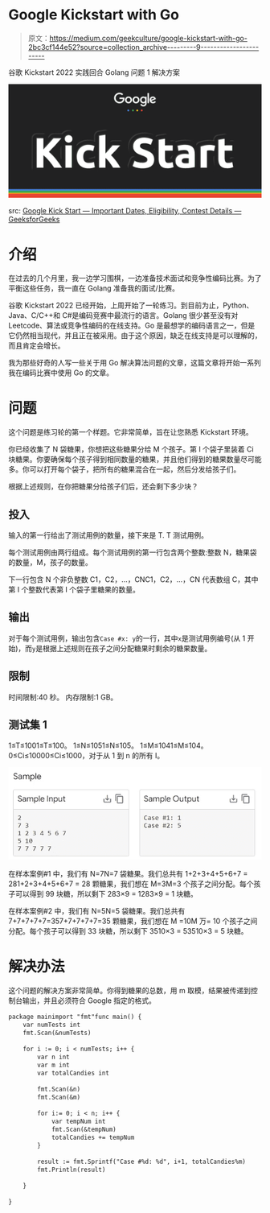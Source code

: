 # Google Kickstart with Go

> 原文：<https://medium.com/geekculture/google-kickstart-with-go-2bc3cf144e52?source=collection_archive---------9----------------------->

谷歌 Kickstart 2022 实践回合 Golang 问题 1 解决方案

![](img/b97fb2cf6307e4df78c6dd602d1c5277.png)

src: [Google Kick Start — Important Dates, Eligibility, Contest Details — GeeksforGeeks](https://www.geeksforgeeks.org/google-kick-start-important-dates-eligibility-contest-details/)

# 介绍

在过去的几个月里，我一边学习围棋，一边准备技术面试和竞争性编码比赛。为了平衡这些任务，我一直在 Golang 准备我的面试/比赛。

谷歌 Kickstart 2022 已经开始，上周开始了一轮练习。到目前为止，Python、Java、C/C++和 C#是编码竞赛中最流行的语言。Golang 很少甚至没有对 Leetcode、算法或竞争性编码的在线支持。Go 是最想学的编码语言之一，但是它仍然相当现代，并且正在被采用。由于这个原因，缺乏在线支持是可以理解的，而且肯定会增长。

我为那些好奇的人写一些关于用 Go 解决算法问题的文章，这篇文章将开始一系列我在编码比赛中使用 Go 的文章。

# 问题

这个问题是练习轮的第一个样题。它非常简单，旨在让您熟悉 Kickstart 环境。

你已经收集了 N 袋糖果，你想把这些糖果分给 M 个孩子。第 I 个袋子里装着 Ci 块糖果。你要确保每个孩子得到相同数量的糖果，并且他们得到的糖果数量尽可能多。你可以打开每个袋子，把所有的糖果混合在一起，然后分发给孩子们。

根据上述规则，在你把糖果分给孩子们后，还会剩下多少块？

## 投入

输入的第一行给出了测试用例的数量，接下来是 T. T 测试用例。

每个测试用例由两行组成。每个测试用例的第一行包含两个整数:整数 N，糖果袋的数量，M，孩子的数量。

下一行包含 N 个非负整数 C1，C2，…，CNC1，C2，…，CN 代表数组 C，其中第 I 个整数代表第 I 个袋子里糖果的数量。

## 输出

对于每个测试用例，输出包含`Case #x: y`的一行，其中`x`是测试用例编号(从 1 开始)，而`y`是根据上述规则在孩子之间分配糖果时剩余的糖果数量。

## 限制

时间限制:40 秒。
内存限制:1 GB。

## 测试集 1

1≤T≤1001≤T≤100。
1≤N≤1051≤N≤105。
1≤M≤1041≤M≤104。
0≤Ci≤10000≤Ci≤1000，对于从 1 到 n 的所有 I。

![](img/3dceae7727031f930ca2b6e503be21aa.png)

在样本案例#1 中，我们有 N=7N=7 袋糖果。我们总共有 1+2+3+4+5+6+7 = 281+2+3+4+5+6+7 = 28 颗糖果，我们想在 M=3M=3 个孩子之间分配。每个孩子可以得到 99 块糖，所以剩下 283×9 = 1283×9 = 1 块糖。

在样本案例#2 中，我们有 N=5N=5 袋糖果。我们总共有 7+7+7+7+7=357+7+7+7+7=35 颗糖果，我们想在 M =10M 万= 10 个孩子之间分配。每个孩子可以得到 33 块糖，所以剩下 3510×3 = 53510×3 = 5 块糖。

# 解决办法

这个问题的解决方案非常简单。你得到糖果的总数，用 m 取模，结果被传递到控制台输出，并且必须符合 Google 指定的格式。

```
package mainimport "fmt"func main() {
    var numTests int
    fmt.Scan(&numTests)

    for i := 0; i < numTests; i++ {
        var n int
        var m int
        var totalCandies int

        fmt.Scan(&n)
        fmt.Scan(&m)

        for i:= 0; i < n; i++ {
            var tempNum int
            fmt.Scan(&tempNum)
            totalCandies += tempNum
        }

        result := fmt.Sprintf("Case #%d: %d", i+1, totalCandies%m)
        fmt.Println(result)

    }

}
```